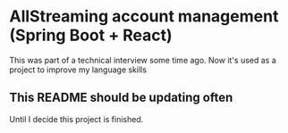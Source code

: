 # AllStreaming account management (Spring Boot + React)

This was part of a technical interview some time ago. Now it's used as a project to improve my language skills


## This README should be updating often
Until I decide this project is finished.
